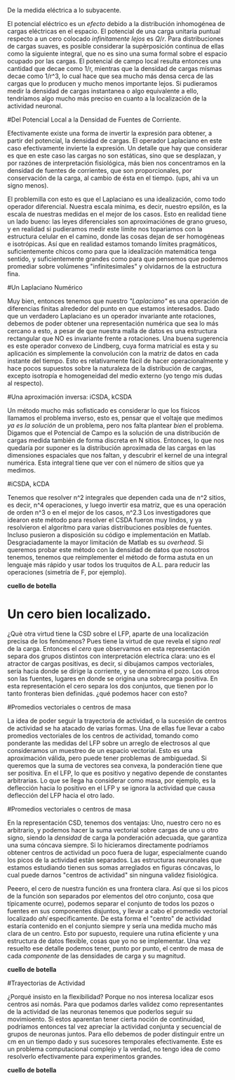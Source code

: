 De la medida eléctrica a lo subyacente.

El potencial eléctrico es un *efecto* debido a la distribución inhomogénea de
cargas eléctricas en el espacio. El potencial de una carga unitaria puntual
respecto a un cero colocado *infinitamente lejos* es $Q/r$.
Para distribuciones de cargas suaves, es posible considerar
la supèrposición continua de ellas como la siguiente integral, que
no es sino una suma formal sobre el espacio ocupado por las cargas.
El potencial de campo local resulta entonces una cantidad que decae como
1/r, mientras que la densidad de cargas mísmas decae como 1/r^3, lo
cual hace que sea mucho más densa cerca de las cargas que lo producen
y mucho menos importante lejos. Si pudieramos medir la densidad de cargas
instantanea o algo equivalente a ello, tendríamos algo mucho más preciso
en cuanto a la localización de la actividad neuronal.

#Del Potencial Local a la Densidad de Fuentes de Corriente.

Efectivamente existe una forma de invertir la expresión para obtener,
a partir del potencial, la densidad de cargas. El operador Laplaciano
en este caso efectivamente invierte la expresión. Un detalle que hay que considerar es que en este caso las cargas no son estáticas, sino que se desplazan,
y por razónes de interpretación fisiológica, más bien nos concentramos
en la densidad de fuentes de corrientes, que son proporcionales, por
conservación de la carga, al cambio de ésta en el tiempo. (ups, ahi va un
signo menos).

El problemilla con esto es que el Laplaciano es una idealización, como todo
operador diferencial. Nuestra escala mínima, es decir, nuestro epsilón, es
la escala de nuestras medidas en el mejor de los casos. Esto en realidad
tiene un lado bueno: las leyes diferenciales son aproximaciónes de grano grueso, y en realidad si pudieramos medir este límite nos topariamos con la estructura
celular en el camino, donde las cosas dejan de ser homogéneas e isotrópicas.
Así que en realidad estamos tomando límites pragmáticos, suficientemente chicos como para que la idealización matemática tenga sentido, y suficientemente grandes como para que pensemos que podemos promediar sobre volúmenes "infinitesimales" y olvidarnos de la estructura fina.

#Un Laplaciano Numérico

Muy bien, entonces tenemos que nuestro *"Laplaciano"* es una operación de
diferencias finitas alrededor del punto en que estamos interesados.
Dado que un verdadero Laplaciano es un operador invariante ante rotaciones,
debemos de poder obtener una representación numérica que sea lo más cercano
a esto, a pesar de que nuestra malla de datos es una estructura rectangular
que NO es invariante frente a rotaciones. Una buena sugerencia es
este operador convexo de Lindberg, cuya forma matricial es esta y su aplicación
es simplemente la convolución con la matriz de datos en cada instante
del tiempo. Esto es relativamente fácil de hacer operacionalmente y hace pocos
supuestos sobre la naturaleza de la distribución de cargas, excepto
isotropía e homogeneidad del medio externo (yo tengo mis dudas al respecto).

#Una aproximación inversa: iCSDA, kCSDA

Un método mucho más sofisticado es considerar lo que los físicos
llamamos el problema inverso, esto es, pensar que el voltaje que medimos
*ya es la solución* de un problema, pero nos falta plantear *bien* el problema.
Digamos que el Potencial de Campo es la solución de una distribución de cargas
medida también de forma discreta en N sitios. Entonces, lo que nos quedaría
por suponer es la distribución aproximada de las cargas en las dimensiones espaciales que nos faltan, y descubrir el kernel de una integral numérica.
Esta integral tiene que ver con el número de sitios que ya medimos.

#iCSDA, kCDA

Tenemos que resolver n^2 integrales que dependen cada una de n^2 sitios,
es decir, n^4 operaciones, y luego invertir esa matriz, que es una operación
de orden n^3 o en el mejor de los casos, n^2.3
Los investigadores que idearon este método para resolver el CSDA fueron muy lindos, y ya resolvieron el algorítmo para varias distribuciones posibles de
fuentes. Incluso pusieron a disposición su código e implementación en Matlab.
Desgraciadamente la mayor limitación de Matlab es su *overhead*. Si queremos
probar este método con la densidad de datos que nosotros tenemos, tenemos que reimplementer el método de forma astuta en un lenguaje más rápido y
usar todos los truquitos de A.L. para reducir las operaciones (simetría
de F, por ejemplo).

__cuello de botella__

# Un cero bien localizado.

¿Què otra virtud tiene la CSD sobre el LFP, aparte de una localización
precisa de los fenómenos? Pues tiene la virtud de que revela el signo
*real* de la carga. Entonces el *cero* que observamos en esta representación
separa dos grupos distintos con interpretación electríca clara:
uno es el atractor de cargas positivas, es decir, si dibujamos campos vectoriales, sería hacia donde se dirige la corriente, y se denomina el pozo. Los otros son las fuentes, lugares en donde se origina una sobrecarga positiva.
En esta representación el cero separa los dos conjuntos, que tienen por lo
tanto fronteras bien definidas. ¿qué podemos hacer con esto?

#Promedios vectoriales o centros de masa

La idea de poder seguir la trayectoria de actividad, o la sucesión de
centros de actividad se ha atacado de varias formas. Una de ellas fue
llevar a cabo promedios vectoriales de los centros de actividad, tomando
como ponderante las medidas del LFP sobre un arreglo de electrosos
al que consideramos un muestreo de un espacio vectorial. Esto es una aproximación válida, pero puede tener problemas de ambiguedad. Si queremos que la
suma de vectores sea convexa, la ponderación tiene que ser positiva.
En el LFP, lo que es positivo y negativo depende de constantes
arbitrarias. Lo que se llega ha considerar como masa, por ejemplo, es la
deflección hacia lo positivo en el LFP y se ignora la actividad que
causa deflección del LFP hacia el otro lado.

#Promedios vectoriales o centros de masa

En la representación CSD, tenemos dos ventajas: Uno, nuestro cero no es arbitrario, y podemos hacer la suma vectorial sobre cargas de uno u otro signo, siendo
la *densidad* de carga la ponderación adecuada, que garantiza una suma cóncava siempre. Si lo hicieramos directamente  podríamos obtener centros de actividad
un poco fuera de lugar, especialmente cuando los picos de la actividad están
separados. Las estructuras neuronales que estamos estudiando tienen sus
somas arreglados en figuras cóncavas, lo cual puede darnos "centros de actividad" sin ninguna validez fisiológica.

Peeero, el cero de nuestra función es una frontera clara. Así que si los picos
de la función son separados por elementos del otro conjunto,
cosa que típicamente ocurre), podemos separar el conjunto de todos los
pozos o fuentes en sus componentes disjuntos, y llevar a cabo el
promedio vectorial localizado *ahí* especificamente. De esta forma
el "centro" de actividad estaría contenido en el conjunto siempre
y sería una medida mucho más clara de un centro.
Esto por supuesto, requiere una rutina eficiente y una estructura de datos
flexible, cosas que yo no se implementar. Una vez resuelto ese detalle
podemos tener, punto por punto, el centro de masa de cada
*componente* de las densidades de carga y su magnitud.

__cuello de botella__

#Trayectorias de Actividad

¿Porqué insisto en la flexibilidad? Porque no nos interesa localizar
esos centros asi nomás. Para que podamos darles validez como representantes
de la actividad de las neuronas tenemos que poderlos seguir su movimioento.
Si estos aparentan tener cierta noción de continuidad, podríamos entonces
tal vez apreciar la actividad conjunta y secuencial de grupos de neuronas
juntos. Para ello debemos de poder distinguir entre un cm en un tiempo
dado y sus sucesores temporales efectivamente. Este es un problema computacional
complejo y la verdad, no tengo idea de como resolverlo efectivamente para
experimentos grandes.


__cuello de botella__





